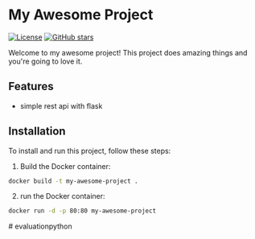 # My Awesome Project

[![License](https://img.shields.io/badge/License-MIT-blue.svg)](https://opensource.org/licenses/MIT)
[![GitHub stars](https://img.shields.io/github/stars/YourUsername/YourRepository.svg?style=social)](https://github.com/YourUsername/YourRepository/stargazers)

Welcome to my awesome project! This project does amazing things and you're going to love it.

## Features

- simple rest api with flask


## Installation

To install and run this project, follow these steps:

1. Build  the Docker container:

```bash
docker build -t my-awesome-project .
```

2.  run the Docker container:

```bash
docker run -d -p 80:80 my-awesome-project
```
#   e v a l u a t i o n p y t h o n  
 